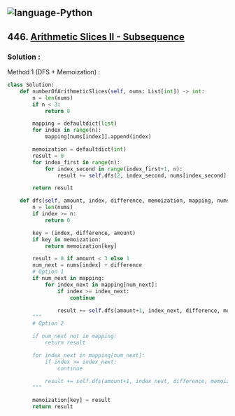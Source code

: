 ![language-Python](https://img.shields.io/badge/Python-ffd43b?style=for-the-badge&logo=PYTHON)
---

## 446. [Arithmetic Slices II - Subsequence](https://leetcode.com/problems/arithmetic-slices-ii-subsequence)

### Solution :

Method 1 (DFS + Memoization) :
```python
class Solution:
    def numberOfArithmeticSlices(self, nums: List[int]) -> int:
        n = len(nums)
        if n < 3:
            return 0

        mapping = defaultdict(list)
        for index in range(n):
            mapping[nums[index]].append(index)

        memoization = defaultdict(int)
        result = 0
        for index_first in range(n):
            for index_second in range(index_first+1, n):
                result += self.dfs(2, index_second, nums[index_second]-nums[index_first], memoization, mapping, nums)

        return result

    def dfs(self, amount, index, difference, memoization, mapping, nums) -> int:
        n = len(nums)
        if index >= n:
            return 0

        key = (index, difference, amount)
        if key in memoization:
            return memoization[key]

        result = 0 if amount < 3 else 1
        num_next = nums[index] + difference
        # Option 1
        if num_next in mapping:
            for index_next in mapping[num_next]:
                if index >= index_next:
                    continue

                result += self.dfs(amount+1, index_next, difference, memoization, mapping, nums)
        """
        # Option 2

        if num_next not in mapping:
            return result

        for index_next in mapping[num_next]:
            if index >= index_next:
                continue

            result += self.dfs(amount+1, index_next, difference, memoization, mapping, nums)
        """

        memoization[key] = result
        return result
```
